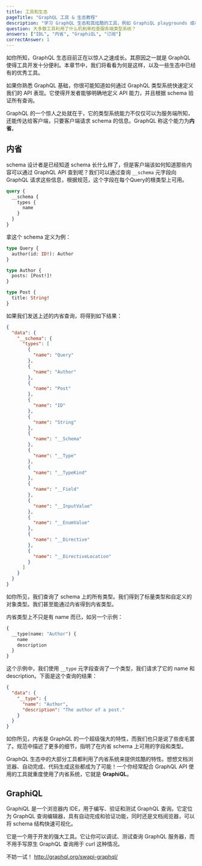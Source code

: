 ```yaml
---
title: 工具和生态
pageTitle: "GraphQL 工具 & 生态教程"
description: "学习 GraphQL 生态和其炫酷的工具，例如 GraphiQL playgrounds 或者通过内省自我生成文档。"  
question: 大多数工具利用了什么机制来检查服务端类型系统？
answers: ["IDL", "内省", "GraphiQL", "订阅"]
correctAnswer: 1
---
```


如你所知，GraphQL 生态目前正在以惊人之速成长。其原因之一就是 GraphQL 使得工具开发十分便利。本章节中，我们将看看为何是这样，以及一些生态中已经有的优秀工具。

如果你熟悉 GraphQL 基础，你很可能知道如何通过 GraphQL 类型系统快速定义我们的 API 表现。它使得开发者能够明确地定义 API 能力，并且根据 schema 验证所有查询。

GraphQL 的一个惊人之处就在于，它的类型系统能力不仅仅可以为服务端所知，还能传达给客户端，只要客户端请求 schema 的信息。GraphQL 称这个能力为**内省**。

## 内省

schema 设计者是已经知道 schema 长什么样了，但是客户端该如何知道那些内容可以通过 GraphQL API 查到呢？我们可以通过查询 `__schema` 元字段向 GraphQL 请求这些信息，根据规范，这个字段在每个Query的根类型上可用。

```graphql
query {
  __schema {
    types {
      name
    }
  }
}
```

拿这个 schema 定义为例：

```graphql
type Query {
  author(id: ID!): Author
}

type Author {
  posts: [Post!]!
}

type Post {
  title: String!
}
```

如果我们发送上述的内省查询，将得到如下结果：

```json
{
  "data": {
    "__schema": {
      "types": [
        {
          "name": "Query"
        },
        {
          "name": "Author"
        },
        {
          "name": "Post"
        },
        {
          "name": "ID"
        },
        {
          "name": "String"
        },
        {
          "name": "__Schema"
        },
        {
          "name": "__Type"
        },
        {
          "name": "__TypeKind"
        },
        {
          "name": "__Field"
        },
        {
          "name": "__InputValue"
        },
        {
          "name": "__EnumValue"
        },
        {
          "name": "__Directive"
        },
        {
          "name": "__DirectiveLocation"
        }
      ]
    }
  }
}
```

如你所见，我们查询了 schema 上的所有类型。我们得到了标量类型和自定义的对象类型。我们甚至能通过内省得到内省类型。

内省类型上不只是有 name 而已，如另一个示例：

```graphql
{
  __type(name: "Author") {
    name
    description
  }
}
```

这个示例中，我们使用 `__type` 元字段查询了一个类型，我们请求了它的 name 和 description。下面是这个查询的结果：

```json
{
  "data": {
    "__type": {
      "name": "Author",
      "description": "The author of a post."
    }
  }
}
```

如你所见，内省是 GraphQL 的一个超级强大的特性，而我们也只是说了些皮毛罢了。规范中描述了更多的细节，指明了在内省 schema 上可用的字段和类型。

GraphQL 生态中的大部分工具都利用了内省系统来提供炫酷的特性。想想文档浏览器、自动完成、代码生成这些都成为了可能！一个你经常配合 GraphQL API 使用的工具就重度使用了内省系统，它就是 **GraphiQL**。

## GraphiQL

GraphiQL 是一个浏览器内 IDE，用于编写、验证和测试 GraphQL 查询。它定位为 GraphQL 查询编辑器，具有自动完成和验证功能，同时还是文档阅览器，可以将 schema 结构快速可视化。

它是一个用于开发的强大工具。它让你可以调试、测试查询 GraphQL 服务器，而不用手写原生 GraphQL 查询用于 curl 这种情况。

不妨一试！ http://graphql.org/swapi-graphql/
